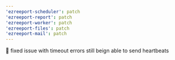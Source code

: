 ```yaml
---
'ezreeport-scheduler': patch
'ezreeport-report': patch
'ezreeport-worker': patch
'ezreeport-files': patch
'ezreeport-mail': patch
---
```


🐛 fixed issue with timeout errors still beign able to send heartbeats
